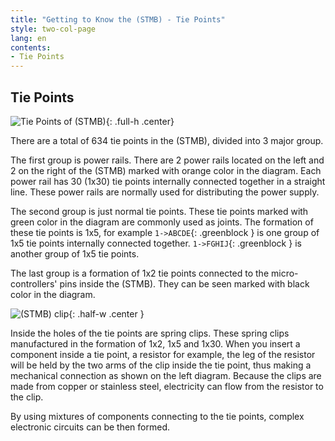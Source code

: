 ```yaml
---
title: "Getting to Know the (STMB) - Tie Points"
style: two-col-page
lang: en
contents:
- Tie Points
---
```


## Tie Points

![Tie Points of (STMB)](img/stemtera_inner_connection.svg){: .full-h .center}

There are a total of 634 tie points in the (STMB), divided into 3 major group.

The first group is power rails. There are 2 power rails located on the left and 2 on the right of the (STMB) marked with orange color in the diagram. Each power rail has 30 (1x30) tie points internally connected together in a straight line. These power rails are normally used for distributing the power supply.

The second group is just normal tie points. These tie points marked with green color in the diagram are commonly used as joints. The formation of these tie points is 1x5, for example `1->ABCDE`{: .greenblock } is one group of 1x5 tie points internally connected together. `1->FGHIJ`{: .greenblock } is another group of 1x5 tie points.

The last group is a formation of 1x2 tie points connected to the micro-controllers' pins inside the (STMB). They can be seen marked with black color in the diagram.

![(STMB) clip](img/stemtera_breadboard_clip.svg){: .half-w .center }

Inside the holes of the tie points are spring clips. These spring clips manufactured in the formation of 1x2, 1x5 and 1x30. When you insert a component inside a tie point, a resistor for example, the leg of the resistor will be held by the two arms of the clip inside the tie point, thus making a mechanical connection as shown on the left diagram. Because the clips are made from copper or stainless steel, electricity can flow from the resistor to the clip.

By using mixtures of components connecting to the tie points, complex electronic circuits can be then formed.

